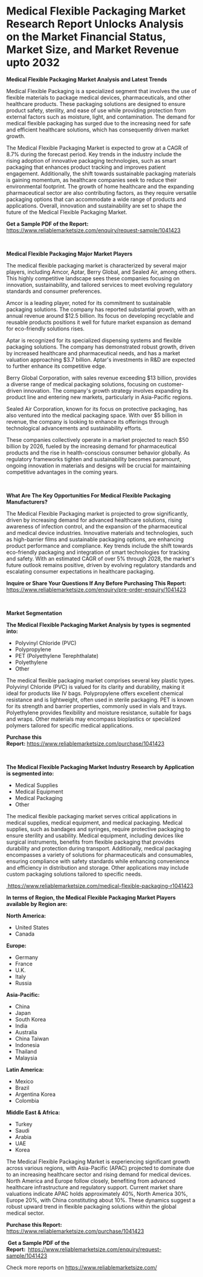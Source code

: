 <p><h1>Medical Flexible Packaging Market Research Report Unlocks Analysis on the Market Financial Status, Market Size, and Market Revenue upto 2032</h1></p><p><strong>Medical Flexible Packaging Market Analysis and Latest Trends</strong></p>
<p><p>Medical Flexible Packaging is a specialized segment that involves the use of flexible materials to package medical devices, pharmaceuticals, and other healthcare products. These packaging solutions are designed to ensure product safety, sterility, and ease of use while providing protection from external factors such as moisture, light, and contamination. The demand for medical flexible packaging has surged due to the increasing need for safe and efficient healthcare solutions, which has consequently driven market growth.</p><p>The Medical Flexible Packaging Market is expected to grow at a CAGR of 8.7% during the forecast period. Key trends in the industry include the rising adoption of innovative packaging technologies, such as smart packaging that enhances product tracking and improves patient engagement. Additionally, the shift towards sustainable packaging materials is gaining momentum, as healthcare companies seek to reduce their environmental footprint. The growth of home healthcare and the expanding pharmaceutical sector are also contributing factors, as they require versatile packaging options that can accommodate a wide range of products and applications. Overall, innovation and sustainability are set to shape the future of the Medical Flexible Packaging Market.</p></p>
<p><strong>Get a Sample PDF of the Report:&nbsp;</strong> <a href="https://www.reliablemarketsize.com/enquiry/request-sample/1041423?utm_campaign=2565&utm_medium=2&utm_source=Github&utm_content=ia&utm_term=01042025&utm_id=medical-flexible-packaging">https://www.reliablemarketsize.com/enquiry/request-sample/1041423</a></p>
<p>&nbsp;</p>
<p><strong>Medical Flexible Packaging Major Market Players</strong></p>
<p><p>The medical flexible packaging market is characterized by several major players, including Amcor, Aptar, Berry Global, and Sealed Air, among others. This highly competitive landscape sees these companies focusing on innovation, sustainability, and tailored services to meet evolving regulatory standards and consumer preferences.</p><p>Amcor is a leading player, noted for its commitment to sustainable packaging solutions. The company has reported substantial growth, with an annual revenue around $12.5 billion. Its focus on developing recyclable and reusable products positions it well for future market expansion as demand for eco-friendly solutions rises.</p><p>Aptar is recognized for its specialized dispensing systems and flexible packaging solutions. The company has demonstrated robust growth, driven by increased healthcare and pharmaceutical needs, and has a market valuation approaching $3.7 billion. Aptar's investments in R&D are expected to further enhance its competitive edge.</p><p>Berry Global Corporation, with sales revenue exceeding $13 billion, provides a diverse range of medical packaging solutions, focusing on customer-driven innovation. The company's growth strategy involves expanding its product line and entering new markets, particularly in Asia-Pacific regions.</p><p>Sealed Air Corporation, known for its focus on protective packaging, has also ventured into the medical packaging space. With over $5 billion in revenue, the company is looking to enhance its offerings through technological advancements and sustainability efforts.</p><p>These companies collectively operate in a market projected to reach $50 billion by 2026, fueled by the increasing demand for pharmaceutical products and the rise in health-conscious consumer behavior globally. As regulatory frameworks tighten and sustainability becomes paramount, ongoing innovation in materials and designs will be crucial for maintaining competitive advantages in the coming years.</p></p>
<p>&nbsp;</p>
<p><strong>What Are The Key Opportunities For Medical Flexible Packaging Manufacturers?</strong></p>
<p><p>The Medical Flexible Packaging market is projected to grow significantly, driven by increasing demand for advanced healthcare solutions, rising awareness of infection control, and the expansion of the pharmaceutical and medical device industries. Innovative materials and technologies, such as high-barrier films and sustainable packaging options, are enhancing product performance and compliance. Key trends include the shift towards eco-friendly packaging and integration of smart technologies for tracking and safety. With an estimated CAGR of over 5% through 2028, the market's future outlook remains positive, driven by evolving regulatory standards and escalating consumer expectations in healthcare packaging.</p></p>
<p><strong>Inquire or Share Your Questions If Any Before Purchasing This Report:</strong> <a href="https://www.reliablemarketsize.com/enquiry/pre-order-enquiry/1041423?utm_campaign=2565&utm_medium=2&utm_source=Github&utm_content=ia&utm_term=01042025&utm_id=medical-flexible-packaging">https://www.reliablemarketsize.com/enquiry/pre-order-enquiry/1041423</a></p>
<p>&nbsp;</p>
<p><strong>Market Segmentation</strong></p>
<p><strong>The Medical Flexible Packaging Market Analysis by types is segmented into:</strong></p>
<p><ul><li>Polyvinyl Chloride (PVC)</li><li>Polypropylene</li><li>PET (Polyethylene Terephthalate)</li><li>Polyethylene</li><li>Other</li></ul></p>
<p><p>The medical flexible packaging market comprises several key plastic types. Polyvinyl Chloride (PVC) is valued for its clarity and durability, making it ideal for products like IV bags. Polypropylene offers excellent chemical resistance and is lightweight, often used in sterile packaging. PET is known for its strength and barrier properties, commonly used in vials and trays. Polyethylene provides flexibility and moisture resistance, suitable for bags and wraps. Other materials may encompass bioplastics or specialized polymers tailored for specific medical applications.</p></p>
<p><strong>Purchase this Report:&nbsp;</strong><a href="https://www.reliablemarketsize.com/purchase/1041423?utm_campaign=2565&utm_medium=2&utm_source=Github&utm_content=ia&utm_term=01042025&utm_id=medical-flexible-packaging">https://www.reliablemarketsize.com/purchase/1041423</a></p>
<p>&nbsp;</p>
<p><strong>The Medical Flexible Packaging Market Industry Research by Application is segmented into:</strong></p>
<p><ul><li>Medical Supplies</li><li>Medical Equipment</li><li>Medical Packaging</li><li>Other</li></ul></p>
<p><p>The medical flexible packaging market serves critical applications in medical supplies, medical equipment, and medical packaging. Medical supplies, such as bandages and syringes, require protective packaging to ensure sterility and usability. Medical equipment, including devices like surgical instruments, benefits from flexible packaging that provides durability and protection during transport. Additionally, medical packaging encompasses a variety of solutions for pharmaceuticals and consumables, ensuring compliance with safety standards while enhancing convenience and efficiency in distribution and storage. Other applications may include custom packaging solutions tailored to specific needs.</p></p>
<p><a href="https://www.reliablemarketsize.com/medical-flexible-packaging-r1041423?utm_campaign=2565&utm_medium=2&utm_source=Github&utm_content=ia&utm_term=01042025&utm_id=medical-flexible-packaging">&nbsp;https://www.reliablemarketsize.com/medical-flexible-packaging-r1041423</a></p>
<p><strong>In terms of Region, the Medical Flexible Packaging Market Players available by Region are:</strong></p>
<p>
    <p> <strong> North America: </strong>
        <ul>
            <li>United States</li>
            <li>Canada</li>
        </ul>
        </p> 
    <p> <strong> Europe: </strong>
        <ul>
            <li>Germany</li>
            <li>France</li>
            <li>U.K.</li>
            <li>Italy</li>
            <li>Russia</li>
        </ul>
        </p> 
    <p> <strong> Asia-Pacific: </strong>
        <ul>
            <li>China</li>
            <li>Japan</li>
            <li>South Korea</li>
            <li>India</li>
            <li>Australia</li>
            <li>China Taiwan</li>
            <li>Indonesia</li>
            <li>Thailand</li>
            <li>Malaysia</li>
        </ul>
        </p> 
    <p> <strong> Latin America: </strong>
        <ul>
            <li>Mexico</li>
            <li>Brazil</li>
            <li>Argentina Korea</li>
            <li>Colombia</li>
        </ul>
        </p> 
    <p> <strong> Middle East & Africa: </strong>
        <ul>
            <li>Turkey</li>
            <li>Saudi</li>
            <li>Arabia</li>
            <li>UAE</li>
            <li>Korea</li>
        </ul>
    </p>
    </p>
<p><p>The Medical Flexible Packaging Market is experiencing significant growth across various regions, with Asia-Pacific (APAC) projected to dominate due to an increasing healthcare sector and rising demand for medical devices. North America and Europe follow closely, benefiting from advanced healthcare infrastructure and regulatory support. Current market share valuations indicate APAC holds approximately 40%, North America 30%, Europe 20%, with China constituting about 10%. These dynamics suggest a robust upward trend in flexible packaging solutions within the global medical sector.</p></p>
<p><strong>Purchase this Report: </strong><a href="https://www.reliablemarketsize.com/purchase/1041423?utm_campaign=2565&utm_medium=2&utm_source=Github&utm_content=ia&utm_term=01042025&utm_id=medical-flexible-packaging">https://www.reliablemarketsize.com/purchase/1041423</a></p>
<p>&nbsp;<strong>Get a Sample PDF of the Report:&nbsp;&nbsp;</strong><a href="https://www.reliablemarketsize.com/enquiry/request-sample/1041423?utm_campaign=2565&utm_medium=2&utm_source=Github&utm_content=ia&utm_term=01042025&utm_id=medical-flexible-packaging">https://www.reliablemarketsize.com/enquiry/request-sample/1041423</a></p>
<p><strong></strong></p>
<p>Check more reports on <a href="https://www.reliablemarketsize.com/?utm_campaign=2565&utm_medium=2&utm_source=Github&utm_content=ia&utm_term=01042025&utm_id=medical-flexible-packaging">https://www.reliablemarketsize.com/</a></p>